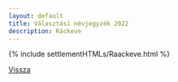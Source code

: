 ```yaml
---
layout: default
title: Választási névjegyzék 2022
description: Ráckeve
---
```


{% include settlementHTMLs/Raackeve.html %}

[Vissza](./)
